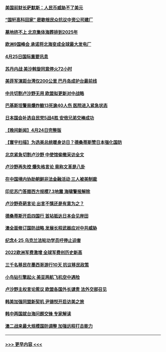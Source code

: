 #### [美国前财长萨默斯：人民币威胁不了美元](../pages/prog202/a103698583.md?t=04260043) 
#### [“国轩高科回家” 密歇根民众抗议中资公司建厂](../pages/prog202/a103698578.md?t=04260043) 
#### [墓地挤不上 北京集体海葬排到2025年](../pages/prog202/a103698572.md?t=04260043) 
#### [欧洲9国峰会 承诺将北海变成全球最大发电厂](../pages/prog202/a103698558.md?t=04260043) 
#### [4月25日国际重要讯息](../pages/prog202/a103698557.md?t=04260043) 
#### [苏丹内战 美沙斡旋同意停火72小时](../pages/prog202/a103698538.md?t=04260043) 
#### [美菲军演距台湾仅200公里 巴丹岛成护台最前线](../pages/prog202/a103698522.md?t=04260043) 
#### [中共切割卢沙野无用 欧盟拟更新对中战略](../pages/prog202/a103698490.md?t=04260043) 
#### [巴基斯坦警局爆炸酿13死逾40人伤 医院进入紧急状态](../pages/prog202/a103698486.md?t=04260043) 
#### [日本国会补选自民党5战4胜 安倍兄弟交棒成功](../pages/prog202/a103698483.md?t=04260043) 
#### [【晚间新闻】4月24日完整版](../pages/prog202/a103698363.md?t=04260043) 
#### [【寰宇扫描】为选美总统暖身访日？德桑蒂斯赞日本强化国防](../pages/prog202/a103698401.md?t=04260043) 
#### [北京紧急切割卢沙野 中使馆偷撤采访全文](../pages/prog202/a103698353.md?t=04260043) 
#### [卢沙野再失控 爆失格言论 竟称文革是八卦](../pages/prog202/a103698399.md?t=04260043) 
#### [在中国境内协助朝鲜非法金融活动 三人被美制裁](../pages/prog202/a103698342.md?t=04260043) 
#### [印尼苏门答腊西方规模7.3地震 海啸警报解除](../pages/prog202/a103698323.md?t=04260043) 
#### [卢沙野奇葩言论 出言不慎还是有意为之？](../pages/prog202/a103698253.md?t=04260043) 
#### [德桑蒂斯开启四国行 首站抵达日本会见岸田](../pages/prog202/a103698246.md?t=04260043) 
#### [澳全面修订国防战略 发展长程武器应对中共威胁](../pages/prog202/a103698247.md?t=04260043) 
#### [纪念4‧25 乌克兰法轮功学员吁停止迫害](../pages/prog202/a103698249.md?t=04260043) 
#### [2022欧洲军费激增 全球军费创历史新高](../pages/prog202/a103698245.md?t=04260043) 
#### [三千名移民在墨西哥游行10天 抗议移民政策](../pages/prog202/a103698218.md?t=04260043) 
#### [小鸟钻引擎起火 美亚两航飞机空中遇险](../pages/prog202/a103698205.md?t=04260043) 
#### [卢沙野主权言论惹议 欧盟各国外长谴责 法外交部召见](../pages/prog202/a103698085.md?t=04260043) 
#### [韩美加强同盟新契机 尹锡悦开启访美之旅](../pages/prog202/a103698084.md?t=04260043) 
#### [韩中两国就台海问题交锋 专家解读](../pages/prog202/a103698087.md?t=04260043) 
#### [澳二战来最大规模国防调整 加强远程打击能力](../pages/prog202/a103698088.md?t=04260043) 

----
#### [ >>> 更早内容 <<< ](../indexes/prog202-earlier.md)
